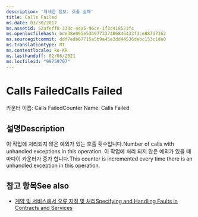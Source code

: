 ```yaml
---
description: '자세한 정보: 호출 실패'
title: Calls Failed
ms.date: 03/30/2017
ms.assetid: 52afeff8-333c-44a5-96ce-1f3c418523fc
ms.openlocfilehash: bde38e095e53b977337406846433fdce887d7362
ms.sourcegitcommit: ddf7edb67715a5b9a45e3dd44536dabc153c1de0
ms.translationtype: MT
ms.contentlocale: ko-KR
ms.lasthandoff: 02/06/2021
ms.locfileid: "99759707"
---
```

# <a name="calls-failed"></a><span data-ttu-id="8fe7b-103">Calls Failed</span><span class="sxs-lookup"><span data-stu-id="8fe7b-103">Calls Failed</span></span>

<span data-ttu-id="8fe7b-104">카운터 이름: Calls Failed</span><span class="sxs-lookup"><span data-stu-id="8fe7b-104">Counter Name: Calls Failed</span></span>  
  
## <a name="description"></a><span data-ttu-id="8fe7b-105">설명</span><span class="sxs-lookup"><span data-stu-id="8fe7b-105">Description</span></span>  

 <span data-ttu-id="8fe7b-106">이 작업에 처리되지 않은 예외가 있는 호출 횟수입니다.</span><span class="sxs-lookup"><span data-stu-id="8fe7b-106">Number of calls with unhandled exceptions in this operation.</span></span> <span data-ttu-id="8fe7b-107">이 작업에 처리 되지 않은 예외가 있을 때마다이 카운터가 증가 합니다.</span><span class="sxs-lookup"><span data-stu-id="8fe7b-107">This counter is incremented every time there is an unhandled exception in this operation.</span></span>  
  
## <a name="see-also"></a><span data-ttu-id="8fe7b-108">참고 항목</span><span class="sxs-lookup"><span data-stu-id="8fe7b-108">See also</span></span>

- [<span data-ttu-id="8fe7b-109">계약 및 서비스에서 오류 지정 및 처리</span><span class="sxs-lookup"><span data-stu-id="8fe7b-109">Specifying and Handling Faults in Contracts and Services</span></span>](../../specifying-and-handling-faults-in-contracts-and-services.md)
